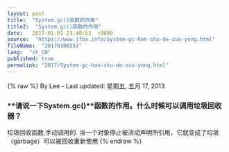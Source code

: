 ```yaml
---
layout: post
title:  "System.gc()函数的作用"
title2:  "System.gc()函数的作用"
date:   2017-01-01 23:40:53  +0800
source:  "https://www.jfox.info/System-gc-han-shu-de-zuo-yong.html"
fileName:  "20170100353"
lang:  "zh_CN"
published: true
permalink: "2017/System-gc-han-shu-de-zuo-yong.html"
---
```

{% raw %}
By Lee - Last updated: 星期五, 五月 17, 2013

### **请说一下System.gc()****函数的作用。什么时候可以调用垃圾回收器？**

垃圾回收函数,手动调用的.
当一个对象停止被活动声明所引用，它就变成了垃圾（garbage）可以被回收重新使用
{% endraw %}